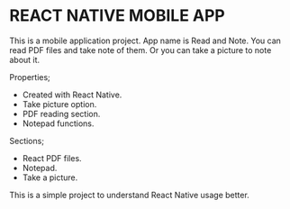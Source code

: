 # REACT NATIVE MOBILE APP

This is a mobile application project.
App name is Read and Note. You can read PDF files and take note of them.
Or you can take a picture to note about it.

Properties;
- Created with React Native.
- Take picture option.
- PDF reading section.
- Notepad functions.

Sections;
- React PDF files.
- Notepad.
- Take a picture.

This is a simple project to understand React Native usage better.
